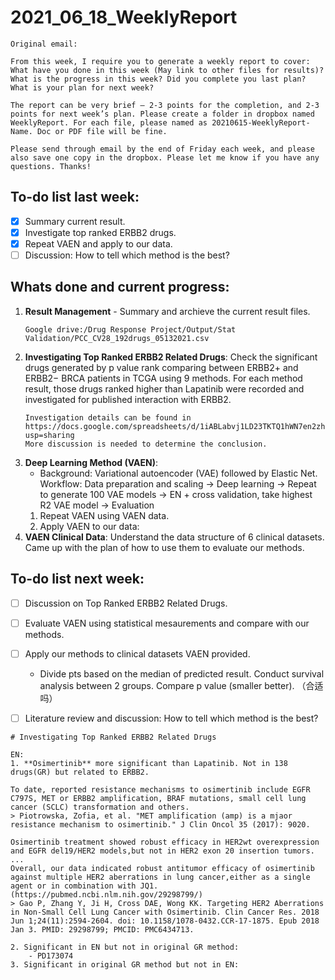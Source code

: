 # 2021_06_18_WeeklyReport

~~~~
Original email:

From this week, I require you to generate a weekly report to cover:
What have you done in this week (May link to other files for results)? What is the progress in this week? Did you complete you last plan?
What is your plan for next week?
 
The report can be very brief – 2-3 points for the completion, and 2-3 points for next week’s plan. Please create a folder in dropbox named WeeklyReport. For each file, please named as 20210615-WeeklyReport-Name. Doc or PDF file will be fine.
 
Please send through email by the end of Friday each week, and please also save one copy in the dropbox. Please let me know if you have any questions. Thanks!
~~~~

## To-do list last week:
- [x] Summary current result.
- [x] Investigate top ranked ERBB2 drugs.
- [x] Repeat VAEN and apply to our data.
- [ ] Discussion: How to tell which method is the best?

## Whats done and current progress:
1. **Result Management** - Summary and archieve the current result files.
    ```
    Google drive:/Drug Response Project/Output/Stat Validation/PCC_CV28_192drugs_05132021.csv
    ```
3. **Investigating Top Ranked ERBB2 Related Drugs**: Check the significant drugs generated by p value rank comparing between ERBB2+ and ERBB2− BRCA patients in TCGA using 9 methods. For each method result, those drugs ranked higher than Lapatinib were recorded and investigated for published interaction with ERBB2.
    ```
    Investigation details can be found in https://docs.google.com/spreadsheets/d/1iABLabvj1LD23TKTQ1hWN7en2zh0skSHfW_FD0Zk8Ps/edit?usp=sharing
    More discussion is needed to determine the conclusion.
    ```
5. **Deep Learning Method (VAEN)**: 
    * Background: Variational autoencoder (VAE) followed by Elastic Net. Workflow: Data preparation and scaling -> Deep learning -> Repeat to generate 100 VAE models -> EN + cross validation, take highest R2 VAE model -> Evaluation 
    1. Repeat VAEN using VAEN data.
    2. Apply VAEN to our data: 
6. **VAEN Clinical Data**: Understand the data structure of 6 clinical datasets. Came up with the plan of how to use them to evaluate our methods.

## To-do list next week:
- [ ] Discussion on Top Ranked ERBB2 Related Drugs.
- [ ] Evaluate VAEN using statistical mesaurements and compare with our methods.
- [ ] Apply our methods to clinical datasets VAEN provided.
    * Divide pts based on the median of predicted result. Conduct survival analysis between 2 groups. Compare p value (smaller better). （合适吗） 
- [ ] Literature review and discussion: How to tell which method is the best?
  
  
  
```
# Investigating Top Ranked ERBB2 Related Drugs

EN: 
1. **Osimertinib** more significant than Lapatinib. Not in 138 drugs(GR) but related to ERBB2.

To date, reported resistance mechanisms to osimertinib include EGFR C797S, MET or ERBB2 amplification, BRAF mutations, small cell lung cancer (SCLC) transformation and others.
> Piotrowska, Zofia, et al. "MET amplification (amp) is a mjaor resistance mechanism to osimertinib." J Clin Oncol 35 (2017): 9020.

Osimertinib treatment showed robust efficacy in HER2wt overexpression and EGFR del19/HER2 models,but not in HER2 exon 20 insertion tumors.
...
Overall, our data indicated robust antitumor efficacy of osimertinib against multiple HER2 aberrations in lung cancer,either as a single agent or in combination with JQ1. (https://pubmed.ncbi.nlm.nih.gov/29298799/)
> Gao P, Zhang Y, Ji H, Cross DAE, Wong KK. Targeting HER2 Aberrations in Non-Small Cell Lung Cancer with Osimertinib. Clin Cancer Res. 2018 Jun 1;24(11):2594-2604. doi: 10.1158/1078-0432.CCR-17-1875. Epub 2018 Jan 3. PMID: 29298799; PMCID: PMC6434713.

2. Significant in EN but not in original GR method:
    - PD173074
3. Significant in original GR method but not in EN:

```
